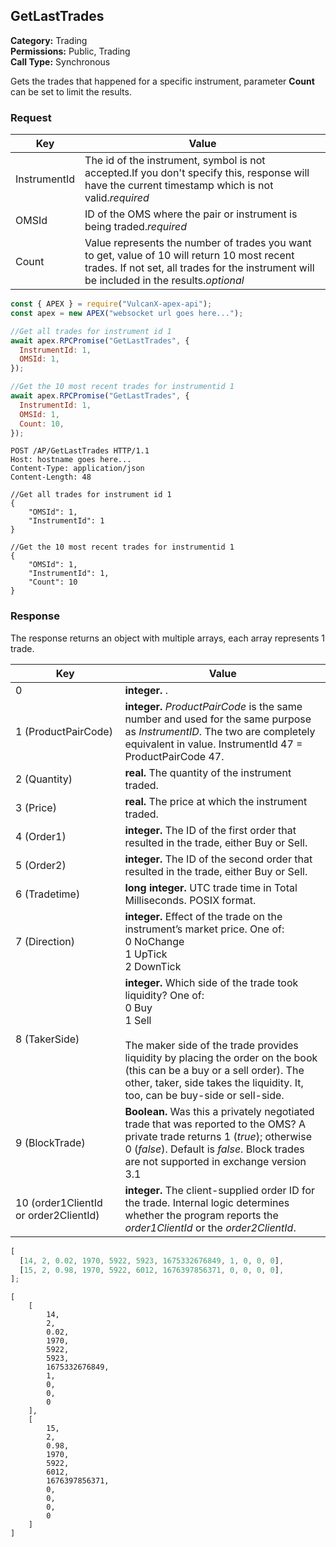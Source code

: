 ## GetLastTrades

**Category:** Trading<br />
**Permissions:** Public, Trading<br />
**Call Type:** Synchronous

Gets the trades that happened for a specific instrument, parameter **Count** can be set to limit the results.

### Request

| Key          | Value                                                                                                                                                                                      |
| ------------ | ------------------------------------------------------------------------------------------------------------------------------------------------------------------------------------------ |
| InstrumentId | The id of the instrument, symbol is not accepted.If you don't specify this, response will have the current timestamp which is not valid._required_                                         |
| OMSId        | ID of the OMS where the pair or instrument is being traded._required_                                                                                                                      |
| Count        | Value represents the number of trades you want to get, value of 10 will return 10 most recent trades. If not set, all trades for the instrument will be included in the results._optional_ |

```javascript
const { APEX } = require("VulcanX-apex-api");
const apex = new APEX("websocket url goes here...");

//Get all trades for instrument id 1
await apex.RPCPromise("GetLastTrades", {
  InstrumentId: 1,
  OMSId: 1,
});

//Get the 10 most recent trades for instrumentid 1
await apex.RPCPromise("GetLastTrades", {
  InstrumentId: 1,
  OMSId: 1,
  Count: 10,
});
```

```http
POST /AP/GetLastTrades HTTP/1.1
Host: hostname goes here...
Content-Type: application/json
Content-Length: 48

//Get all trades for instrument id 1
{
    "OMSId": 1,
    "InstrumentId": 1
}

//Get the 10 most recent trades for instrumentid 1
{
    "OMSId": 1,
    "InstrumentId": 1,
    "Count": 10
}
```

### Response

The response returns an object with multiple arrays, each array represents 1 trade.

| Key                                   | Value                                                                                                                                                                                                                                                                                                  |
| ------------------------------------- | ------------------------------------------------------------------------------------------------------------------------------------------------------------------------------------------------------------------------------------------------------------------------------------------------------ |
| 0                                     | **integer.** .                                                                                                                                                                                                                                                                                         |
| 1 (ProductPairCode)                   | **integer.** _ProductPairCode_ is the same number and used for the same purpose as _InstrumentID_. The two are completely equivalent in value. InstrumentId 47 = ProductPairCode 47.                                                                                                                   |
| 2 (Quantity)                          | **real.** The quantity of the instrument traded.                                                                                                                                                                                                                                                       |
| 3 (Price)                             | **real.** The price at which the instrument traded.                                                                                                                                                                                                                                                    |
| 4 (Order1)                            | **integer.** The ID of the first order that resulted in the trade, either Buy or Sell.                                                                                                                                                                                                                 |
| 5 (Order2)                            | **integer.** The ID of the second order that resulted in the trade, either Buy or Sell.                                                                                                                                                                                                                |
| 6 (Tradetime)                         | **long integer.** UTC trade time in Total Milliseconds. POSIX format.                                                                                                                                                                                                                                  |
| 7 (Direction)                         | **integer.** Effect of the trade on the instrument’s market price. One of:<br />0 NoChange<br />1 UpTick<br />2 DownTick                                                                                                                                                                               |
| 8 (TakerSide)                         | **integer.** Which side of the trade took liquidity? One of:<br />0 Buy<br />1 Sell<br /><br />The maker side of the trade provides liquidity by placing the order on the book (this can be a buy or a sell order). The other, taker, side takes the liquidity. It, too, can be buy-side or sell-side. |
| 9 (BlockTrade)                        | **Boolean.** Was this a privately negotiated trade that was reported to the OMS? A private trade returns 1 (_true_); otherwise 0 (_false_). Default is _false_. Block trades are not supported in exchange version 3.1                                                                                 |
| 10 (order1ClientId or order2ClientId) | **integer.** The client-supplied order ID for the trade. Internal logic determines whether the program reports the _order1ClientId_ or the _order2ClientId_.                                                                                                                                           |

```javascript
[
  [14, 2, 0.02, 1970, 5922, 5923, 1675332676849, 1, 0, 0, 0],
  [15, 2, 0.98, 1970, 5922, 6012, 1676397856371, 0, 0, 0, 0],
];
```

```http
[
    [
        14,
        2,
        0.02,
        1970,
        5922,
        5923,
        1675332676849,
        1,
        0,
        0,
        0
    ],
    [
        15,
        2,
        0.98,
        1970,
        5922,
        6012,
        1676397856371,
        0,
        0,
        0,
        0
    ]
]
```
